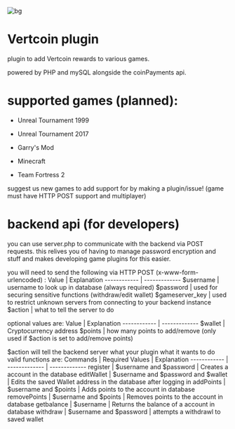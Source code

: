![bg](https://user-images.githubusercontent.com/24478471/118374957-384fda80-b584-11eb-84c9-164d613dab61.png)

# Vertcoin plugin
plugin to add Vertcoin rewards to various games.

powered by PHP and mySQL alongside the coinPayments api.
# supported games (planned):
* Unreal Tournament 1999

* Unreal Tournament 2017 

* Garry's Mod 

* Minecraft

* Team Fortress 2 

suggest us new games to add support for by making a plugin/issue! (game must have HTTP POST support and multiplayer)
# backend api (for developers)
you can use server.php to communicate with the backend via POST requests.
this relives you of having to manage password encryption and stuff and makes developing game plugins for this easier.

you will need to send the following via HTTP POST (x-www-form-urlencoded) :
Value | Explanation 
------------ | -------------
$username | username to look up in database (always required)
$password | used for securing sensitive functions (withdraw/edit wallet)
$gameserver_key | used to restrict unknown servers from connecting to your backend instance
$action | what to tell the server to do

optional values are:
Value | Explanation 
------------ | -------------
$wallet | Cryptocurrency address 
$points | how many points to add/remove (only used if $action is set to add/remove points)

$action will tell the backend server what your plugin what it wants to do 
valid functions are:
Commands | Required Values | Explanation 
------------ | ------------- | -------------
register | $username and $password | Creates a account in the database
editWallet | $username and $password and $wallet | Edits the saved Wallet address in the database after logging in
addPoints | $username and $points | Adds points to the account in database
removePoints | $username and $points | Removes points to the account in database
getbalance | $username | Returns the balance of a account in database
withdraw | $username and $password | attempts a withdrawl to saved wallet
